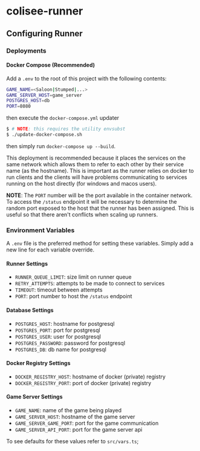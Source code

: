 # colisee-runner

## Configuring Runner

### Deployments

#### Docker Compose (Recommended)

Add a `.env` to the root of this project with the following contents:

```bash
GAME_NAME=<Saloon|Stumped|...>
GAME_SERVER_HOST=game_server
POSTGRES_HOST=db
PORT=8080
```

then execute the `docker-compose.yml` updater

```bash
$ # NOTE: this requires the utility envsubst
$ ./update-docker-compose.sh
```

then simply run `docker-compose up --build`.

This deployment is recommended because it places the services
on the same network which allows them to refer to each other
by their service name (as the hostname). This is important as
the runner relies on docker to run clients and the clients
will have problems communicating to services running on the host
directly (for windows and macos users).

**NOTE**: The `PORT` number will be the port available in the container network.
To access the `/status` endpoint it will be necessary to determine the random port
exposed to the host that the runner has been assigned. This is useful so that
there aren't conflicts when scaling up runners.

### Environment Variables

A `.env` file is the preferred method for setting these variables. Simply add a new line for each variable override.

#### Runner Settings

* `RUNNER_QUEUE_LIMIT`: size limit on runner queue
* `RETRY_ATTEMPTS`: attempts to be made to connect to services
* `TIMEOUT`: timeout between attempts
* `PORT`: port number to host the `/status` endpoint

#### Database Settings

* `POSTGRES_HOST`: hostname for postgresql
* `POSTGRES_PORT`: port for postgresql
* `POSTGRES_USER`: user for postgresql
* `POSTGRES_PASSWORD`: password for postgresql
* `POSTGRES_DB`: db name for postgresql

#### Docker Registry Settings

* `DOCKER_REGISTRY_HOST`: hostname of docker (private) registry
* `DOCKER_REGISTRY_PORT`: port of docker (private) registry

#### Game Server Settings

* `GAME_NAME`: name of the game being played
* `GAME_SERVER_HOST`: hostname of the game server
* `GAME_SERVER_GAME_PORT`: port for the game communication
* `GAME_SERVER_API_PORT`: port for the game server api

To see defaults for these values refer to `src/vars.ts`;